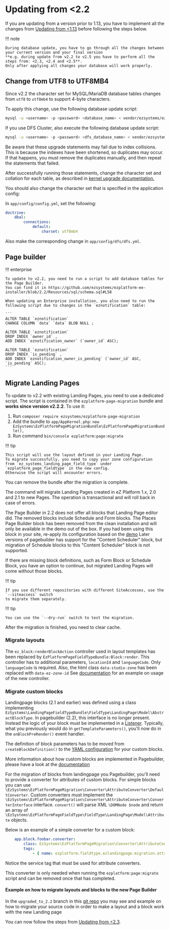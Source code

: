 # Updating from <2.2
    
If you are updating from a version prior to 1.13, you have to implement all the changes from [Updating from <1.13](4_update_1.13.md) before following the steps below.

!!! note

    During database update, you have to go through all the changes between your current version and your final version
    **e.g. during update from v2.2 to v2.5 you have to perform all the steps from: <2.3, <2.4 and <2.5**.
    Only after applying all changes your database will work properly.

## Change from UTF8 to UTF8MB4

Since v2.2 the character set for MySQL/MariaDB database tables changes from `utf8` to `utf8mb4` to support 4-byte characters.

To apply this change, use the following database update script:

``` bash
mysql -u <username> -p <password> <database_name> < vendor/ezsystems/ezpublish-kernel/data/update/mysql/dbupdate-7.1.0-to-7.2.0.sql
```

If you use DFS Cluster, also execute the following database update script:

``` bash
mysql -u <username> -p <password> <dfs_database_name> < vendor/ezsystems/ezpublish-kernel/data/update/mysql/dbupdate-7.1.0-to-7.2.0-dfs.sql
```

Be aware that these upgrade statements may fail due to index collisions.
This is because the indexes have been shortened, so duplicates may occur.
If that happens, you must remove the duplicates manually, and then repeat the statements that failed.

After successfully running those statements, change the character set and collation for each table, as described in [kernel upgrade documentation.](https://github.com/ezsystems/ezpublish-kernel/blob/v7.2.4/doc/upgrade/7.2.md)

You should also change the character set that is specified in the application config:

In `app/config/config.yml`, set the following:

``` yml
doctrine:
    dbal:
        connections:
            default:
                charset: utf8mb4
```

Also make the corresponding change in `app/config/dfs/dfs.yml`.

## Page builder

!!! enterprise

    To update to v2.2, you need to run a script to add database tables for the Page Builder.
    You can find it in https://github.com/ezsystems/ezplatform-ee-installer/blob/2.2/Resources/sql/schema.sql#L58

    When updating an Enterprise installation, you also need to run the following script due to changes in the `eznotification` table:

    ```
    ALTER TABLE `eznotification`
    CHANGE COLUMN `data` `data` BLOB NULL ;

    ALTER TABLE `eznotification`
    DROP INDEX `owner_id` ,
    ADD INDEX `eznotification_owner` (`owner_id` ASC);

    ALTER TABLE `eznotification`
    DROP INDEX `is_pending` ,
    ADD INDEX `eznotification_owner_is_pending` (`owner_id` ASC, `is_pending` ASC);
    ```

## Migrate Landing Pages

To update to v2.2 with existing Landing Pages, you need to use a dedicated script.
The script is contained in the `ezplatform-page-migration` bundle and **works since version v2.2.2**.
To use it:

1. Run `composer require ezsystems/ezplatform-page-migration`
2. Add the bundle to `app/AppKernel.php`: `new EzSystems\EzPlatformPageMigrationBundle\EzPlatformPageMigrationBundle(),`
3. Run command `bin/console ezplatform:page:migrate`

!!! tip

    This script will use the layout defined in your Landing Page.
    To migrate successfully, you need to copy your zone configuration
    from `ez_systems_landing_page_field_type` under `ezplatform_page_fieldtype` in the new config.
    Otherwise the script will encounter errors.


You can remove the bundle after the migration is complete.

The command will migrate Landing Pages created in eZ Platform 1.x, 2.0 and 2.1 to new Pages.
The operation is transactional and will roll back in case of errors.

The Page Builder in 2.2 does not offer all blocks that Landing Page editor did. The removed blocks include Schedule and Form blocks.
The Places Page Builder block has been removed from the clean installation and will only be available in the demo out of the box. If you had been using this block in your site, re-apply its configuration based on the [demo](https://github.com/ezsystems/ezplatform-ee-demo/blob/v2.2.2/app/config/blocks.yml)
Later versions of pagebuilder has support for the "Content Scheduler" block, but migration of Schedule blocks to this "Content Scheduler" block is not supported. 

If there are missing block definitions, such as Form Block or Schedule Block,
you have an option to continue, but migrated Landing Pages will come without those blocks.

!!! tip

    If you use different repositories with different SiteAccesses, use the `--siteaccess` switch
    to migrate them separately.

!!! tip

    You can use the `--dry-run` switch to test the migration.

After the migration is finished, you need to clear cache.

### Migrate layouts

The `ez_block:renderBlockAction` controller used in layout templates has been replaced by `EzPlatformPageFieldTypeBundle:Block:render`. This controller has to additional parameters, `locationId` and `languageCode`. Only `languageCode` is required.
Also, the html class `data-studio-zone` has been replaced with `data-ez-zone-id`
See [documentation](../guide/page_rendering.md#layout-template) for an example on usage of the new controller.

### Migrate custom blocks

Landingpage blocks (2.1 and earlier) was defined using a class implementing `EzSystems\LandingPageFieldTypeBundle\FieldType\LandingPage\Model\AbstractBlockType`. 
In pagebuilder (2.2), this interface is no longer present. Instead the logic of your block must be implemented in a [Listener](../guide/extending/extending_page.md#block-rendering-events).
Typically, what you previously would do in `getTemplateParameters()`, you'll now do in the `onBlockPreRender()` event handler.

The definition of block parameters has to be moved from `createBlockDefinition()` to the [YAML configuration](../guide/extending/extending_page.md#creating-page-blocks) for your custom blocks.

More information about how custom blocks are implemented in Pagebuilder, please have a look at the [documentation](../guide/extending/extending_page.md)

For the migration of blocks from landingpage you Pagebuilder, you'll need to provide a converter for attributes of custom blocks. For simple blocks you can use `\EzSystems\EzPlatformPageMigration\Converter\AttributeConverter\DefaultConverter`.
Custom converters must implement the `\EzSystems\EzPlatformPageMigration\Converter\AttributeConverter\ConverterInterface` interface.
`convert()` will parse XML `\DOMNode $node` and return an array of `\EzSystems\EzPlatformPageFieldType\FieldType\LandingPage\Model\Attribute` objects.

Below is an example of a simple converter for a custom block:

``` yaml
    app.block.foobar.converter:
        class: EzSystems\EzPlatformPageMigration\Converter\AttributeConverter\DefaultConverter
        tags:
            - { name: ezplatform.fieldtype.ezlandingpage.migration.attribute.converter, block_type: foobar }
```

Notice the service tag that must be used for attribute converters.

This converter is only needed when running the `ezplatform:page:migrate` script and can be removed once that has completed.

#### Example on how to migrate layouts and blocks to the new Page Builder

In the `upgraded_to_2.2` branch in this [git repo](https://github.com/ezsystems/ezplatform-ee-beginner-tutorial/tree/upgraded_to_2.2) you may see and example on how to migrate your source code in order to make a layout and a block work with the new Landing page

You can now follow the steps from [Updating from <2.3](4_update_2.3.md).
